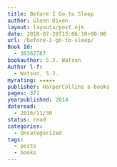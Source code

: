 ```yaml
---
title: Before I Go to Sleep
author: Glenn Dixon
layout: layouts/post.njk
date: 2018-07-28T15:06:18+00:00
url: /before-i-go-to-sleep/
Book Id:
  - 30362787
bookauthor: S.J. Watson
Author l-f:
  - Watson, S.J.
myrating: ★★★★★
publisher: HarperCollins e-books
pages: 371
yearpublished: 2014
dateread:
  - 2016/11/30
status: read
categories:
  - Uncategorized
tags:
  - posts
  - books
---
```

